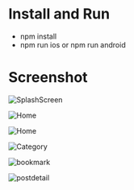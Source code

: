 # Install and Run

- npm install
- npm run ios or npm run android

# Screenshot

![SplashScreen](src/assets/images/screenshot/SplashScreen.png?raw=true)

![Home](src/assets/images/screenshot/home1.png?raw=true)

![Home](src/assets/images/screenshot/home2.png?raw=true)

![Category](src/assets/images/screenshot/categories.png?raw=true)

![bookmark](src/assets/images/screenshot/bookmark.png?raw=true)

![postdetail](src/assets/images/screenshot/postdetail.png?raw=true)
